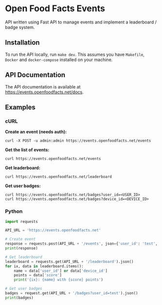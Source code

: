 # Open Food Facts Events

API written using Fast API to manage events and implement a leaderboard / badge
system.

## Installation

To run the API locally, run `make dev`. This assumes you have `Makefile`, `Docker` and `docker-compose` installed on your machine.

## API Documentation

The API documentation is available at https://events.openfoodfacts.net/docs.

## Examples

### cURL

**Create an event (needs auth):**
```
curl -X POST -u admin:admin https://events.openfoodfacts.net/events
```

**Get the list of events:**
```
curl https://events.openfoodfacts.net/events
```

**Get leaderboard:**
```
curl https://events.openfoodfacts.net/leaderboard
```

**Get user badges:**
```
curl https://events.openfoodfacts.net/badges?user_id=<USER_ID>
curl https://events.openfoodfacts.net/badges?device_id=<DEVICE_ID>
```

### Python

```py
import requests

API_URL = 'https://events.openfoodfacts.net' 

# Create event
response = requests.post(API_URL + '/events', json={'user_id': 'test', 'event_type': 'invite_shared'})
print(response)

# Get leaderboard
leaderboard = requests.get(API_URL + '/leaderboard').json()
for ix, data in leaderboard.items():
    name = data['user_id'] or data['device_id']
    points = data['score']
    print('{ix}: {name} with {score} points')

# Get user badges
badges = request.get(API_URL + '/badges?user_id=test').json()
print(badges)
```
